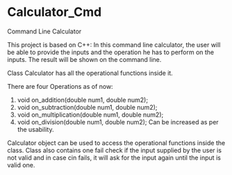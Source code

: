 # Calculator_Cmd
Command Line Calculator

This project is based on C++:
In this command line calculator, the user will be able to provide the inputs and the operation he has to perform on the inputs.
The result will be shown on the command line.

Class Calculator has all the operational functions inside it.

There are four Operations as of now:

1. void on_addition(double num1, double num2);
2. void on_subtraction(double num1, double num2);
3. void on_multiplication(double num1, double num2);
4. void on_division(double num1, double num2);
Can be increased as per the usability.

Calculator object can be used to access the operational functions inside the class.
Class also contains one fail check if the input supplied by the user is not valid and in case cin fails, it will ask for the input again until the input is valid one.
